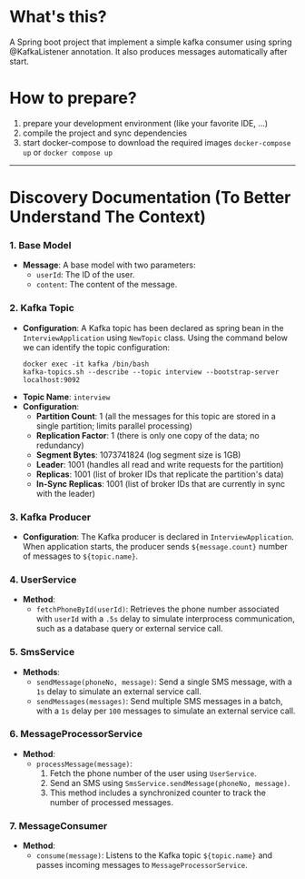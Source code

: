 # What's this?
A Spring boot project that implement a simple kafka consumer using spring @KafkaListener annotation. 
It also produces messages automatically after start.

# How to prepare?
1. prepare your development environment (like your favorite IDE, ...)
2. compile the project and sync dependencies
3. start docker-compose to download the required images ```docker-compose up``` or `docker compose up`
---
# Discovery Documentation (To Better Understand The Context)
### 1. Base Model
- **Message**: A base model with two parameters:
    - `userId`: The ID of the user.
    - `content`: The content of the message.

### 2. Kafka Topic
- **Configuration**: A Kafka topic has been declared as spring bean in the `InterviewApplication` using `NewTopic` class. Using the command below we can identify the topic configuration:
  ```shell
  docker exec -it kafka /bin/bash
  kafka-topics.sh --describe --topic interview --bootstrap-server localhost:9092
  ```
- **Topic Name**: `interview`
- **Configuration**:
    - **Partition Count**: 1 (all the messages for this topic are stored in a single partition; limits parallel processing)
    - **Replication Factor**: 1 (there is only one copy of the data; no redundancy)
    - **Segment Bytes**: 1073741824 (log segment size is 1GB)
    - **Leader**: 1001 (handles all read and write requests for the partition)
    - **Replicas**: 1001 (list of broker IDs that replicate the partition's data)
    - **In-Sync Replicas**: 1001 (list of broker IDs that are currently in sync with the leader)

### 3. Kafka Producer
- **Configuration**: The Kafka producer is declared in `InterviewApplication`. When application starts, the producer sends `${message.count}` number of messages to `${topic.name}`.

### 4. UserService
- **Method**:
    - `fetchPhoneById(userId)`: Retrieves the phone number associated with `userId` with a `.5s` delay to simulate interprocess communication, such as a database query or external service call.

### 5. SmsService
- **Methods**:
    - `sendMessage(phoneNo, message)`: Send a single SMS message, with a `1s` delay to simulate an external service call.
    - `sendMessages(messages)`: Send multiple SMS messages in a batch, with a `1s` delay per `100` messages to simulate an external service call.

### 6. MessageProcessorService
- **Method**:
    - `processMessage(message)`:
        1. Fetch the phone number of the user using `UserService`.
        2. Send an SMS using `SmsService.sendMessage(phoneNo, message)`.
        3. This method includes a synchronized counter to track the number of processed messages.

### 7. MessageConsumer
- **Method**:
    - `consume(message)`: Listens to the Kafka topic `${topic.name}` and passes incoming messages to `MessageProcessorService`.
